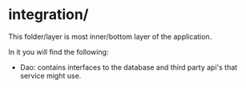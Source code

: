 # integration/

This folder/layer is most inner/bottom layer of the application.

In it you will find the following:

- Dao: contains interfaces to the database and third party api's that service might use.



